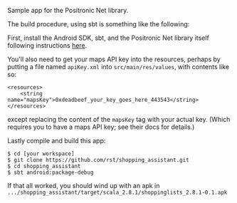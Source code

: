 Sample app for the Positronic Net library.

The build procedure, using sbt is something like the following:

First, install the Android SDK, sbt, and the Positronic Net library
itself following instructions [here](http://rst.github.com/tut_sections/2001/01/01/installation.html).

You'll also need to get your maps API key into the resources, perhaps by putting
a file named `apiKey.xml` into `src/main/res/values`, with contents like so:

    <resources>
        <string name="mapsKey">0xdeadbeef_your_key_goes_here_443543</string>
    </resources>

except replacing the content of the `mapsKey` tag with your actual key.
(Which requires you to have a maps API key; see their docs for details.)

Lastly compile and build this app:

    $ cd [your workspace]
    $ git clone https://github.com/rst/shopping_assistant.git
    $ cd shopping_assistant
    $ sbt android:package-debug

If that all worked, you should wind up with an apk in `.../shopping_assistant/target/scala_2.8.1/shoppinglists_2.8.1-0.1.apk`
